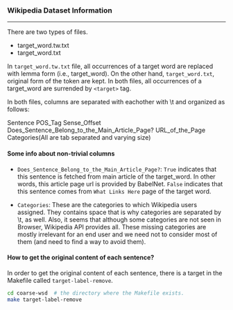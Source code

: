 ### Wikipedia Dataset Information 
------

There are two types of files.

- target_word.tw.txt
- target_word.txt

In `target_word.tw.txt` file, all occurrences of a target word are replaced with lemma form (i.e., target_word). On the other hand, `target_word.txt`, original form of the token are kept. In both files, all occurrences of a target_word are surrended by `<target>` tag.

In both files, columns are separated with eachother with \t and organized as follows:


Sentence POS_Tag Sense_Offset Does_Sentence_Belong_to_the_Main_Article_Page? URL_of_the_Page Categories(All are tab separated and varying size)

#### Some info about non-trivial columns

- `Does_Sentence_Belong_to_the_Main_Article_Page?`: `True` indicates that this sentence is fetched from main article of the target_word. In other words, this article page url is provided by BabelNet. `False` indicates that this sentence comes from `What Links Here` page of the target word.

- `Categories`: These are the categories to which Wikipedia users assigned. They contains space that is why categories are separated by \t, as well. Also, it seems that although some categories are not seen in Browser, Wikipedia API provides all. These missing categories are mostly irrelevant for an end user and we need not to consider most of them (and need to find a way to avoid them).


#### How to get the original content of each sentence? 

In order to get the original content of each sentence, there is a target in the Makefile called `target-label-remove`.

```bash
cd coarse-wsd  # the directory where the Makefile exists.
make target-label-remove
```



